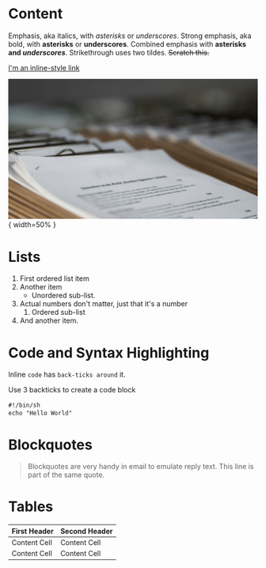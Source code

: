 # Content

Emphasis, aka italics, with *asterisks* or _underscores_.
Strong emphasis, aka bold, with **asterisks** or __underscores__.
Combined emphasis with **asterisks and _underscores_**.
Strikethrough uses two tildes. ~~Scratch this.~~

[I'm an inline-style link](https://www.google.com)

![cover.jpg](cover.jpg){ width=50% }

# Lists

1. First ordered list item
2. Another item
   * Unordered sub-list.
1. Actual numbers don't matter, just that it's a number
   1. Ordered sub-list
4. And another item.

# Code and Syntax Highlighting

Inline `code` has `back-ticks around` it.

Use 3 backticks to create a code block

[//]: # (INCLUDECODE Code.java)

[//]: # (DIAGRAM tf_diagram.drawio)

```shell
#!/bin/sh
echo "Hello World"
```

# Blockquotes

> Blockquotes are very handy in email to emulate reply text.
> This line is part of the same quote.

# Tables

| First Header  | Second Header |
| ------------- | ------------- |
| Content Cell  | Content Cell  |
| Content Cell  | Content Cell  |
